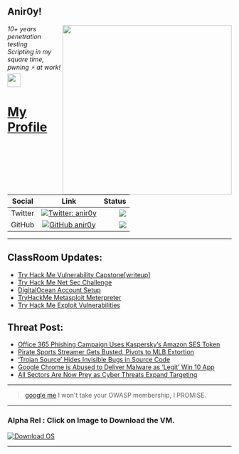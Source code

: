 <h2>Anir0y!</h2>
<img align='right' src="https://github-readme-stats.vercel.app/api?username=anir0y&show_icons=true&theme=dark" width="380">
<p><em>10+ years penetration testing<br>
  Scripting in my square time, pwning ⚡ at work!<img src="https://media.giphy.com/media/WUlplcMpOCEmTGBtBW/giphy.gif" width="30"> 
</em></p>



# [My Profile](https://anir0y.in/refer=githubreadme)

| Social   |      Link      | Status|
|----------|:-------------:|--:|
| Twitter |  [![Twitter: anir0y](https://img.shields.io/twitter/follow/anir0y?label=Follow%20me&style=plastic)](https://twitter.com/anir0y)| ![](https://img.shields.io/badge/Status-Online-blue)|
| GitHub |    [![GitHub anir0y](https://img.shields.io/github/followers/anir0y?label=Fork%20me&style=plastic)](https://github.com/anir0y)   | ![](https://img.shields.io/badge/Status-Online-blue)|


---

## ClassRoom Updates:

<!-- CLASS:START -->
- [Try Hack Me Vulnerability Capstone[writeup]](https://classroom.anir0y.in/post/tryhackme-vulnerabilitycapstone/)
- [Try Hack Me Net Sec Challenge](https://classroom.anir0y.in/post/tryhackme-netsecchallenge/)
- [DigitalOcean Account Setup](https://classroom.anir0y.in/post/ref-do/)
- [TryHackMe Metasploit Meterpreter](https://classroom.anir0y.in/post/tryhackme-meterpreter/)
- [Try Hack Me Exploit Vulnerabilities](https://classroom.anir0y.in/post/tryhackme-exploitingavulnerabilityv2.md/)
<!-- CLASS:END -->

## Threat Post:

<!-- THREAT:START -->
- [Office 365 Phishing Campaign Uses Kaspersky’s Amazon SES Token](https://threatpost.com/office-365-phishing-campaign-kasperskys-amazon-ses-token/175915/)
- [Pirate Sports Streamer Gets Busted, Pivots to MLB Extortion](https://threatpost.com/pirate-sports-streamer-mlb-extortion/175898/)
- [‘Trojan Source’ Hides Invisible Bugs in Source Code](https://threatpost.com/trojan-source-invisible-bugs-source-code/175891/)
- [Google Chrome is Abused to Deliver Malware as ‘Legit’ Win 10 App](https://threatpost.com/chrome-deliver-malware-as-legit-win-10-app/175884/)
- [All Sectors Are Now Prey as Cyber Threats Expand Targeting](https://threatpost.com/cyber-threats-targeting-all-sectors/175873/)
<!-- THREAT:END -->
---


> [google me](https://google.com/search?q=@anir0y) I won't take your OWASP membership, I PROMISE. 

---
### Alpha Rel : Click on Image to Download the VM.
[![Download OS](https://i.imgur.com/4RUjCIA.png)](https://sourceforge.net/projects/classroom-os/files/latest/download)

---

